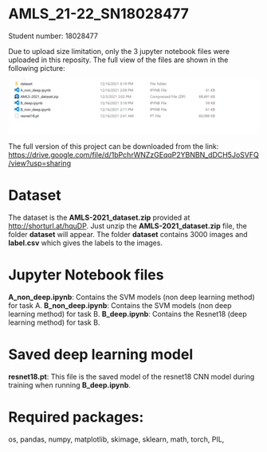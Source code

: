 # AMLS_21-22_SN18028477

Student number: 18028477

Due to upload size limitation, only the 3 jupyter notebook files were uploaded in this reposity. The full view of the files are shown in the following picture:

![image](folder.png)

The full version of this project can be downloaded from the link:
https://drive.google.com/file/d/1bPchrWNZzGEqqP2YBNBN_dDCH5JoSVFQ/view?usp=sharing

# Dataset
The dataset is the **AMLS-2021_dataset.zip** provided at http://shorturl.at/hquDP. 
Just unzip the **AMLS-2021_dataset.zip** file, the folder **dataset** will appear.
The folder **dataset** contains 3000 images and **label.csv** which gives the labels to the images.

# Jupyter Notebook files
**A_non_deep.ipynb**: Contains the SVM models (non deep learning method) for task A.
**B_non_deep.ipynb**: Contains the SVM models (non deep learning method) for task B.
**B_deep.ipynb**: Contains the Resnet18 (deep learning method) for task B. 

# Saved deep learning model
**resnet18.pt**: This file is the saved model of the resnet18 CNN model during training when running **B_deep.ipynb**.

# Required packages:
os, 
pandas, 
numpy, 
matplotlib, 
skimage, 
sklearn, 
math, 
torch, 
PIL, 
